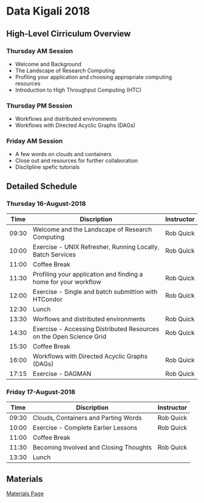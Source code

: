 # Data Kigali 2018

## High-Level Cirriculum Overview

### Thursday AM Session

   * Welcome and Background
   * The Landscape of Research Computing
   * Profiling your application and choosing appropriate computing resources
   * Introduction to High Throughput Computing (HTC)
   
### Thursday PM Session

   * Workflows and distributed environments
   * Workflows with Directed Acyclic Graphs (DAGs)
   
### Friday AM Session

   * A few words on clouds and containers
   * Close out and resources for further collaboration
   * Disclipline spefic tutorials
   
## Detailed Schedule

### Thursday 16-August-2018

| Time  | Discription                                                         | Instructor       |
|-------|---------------------------------------------------------------------|------------------|
| 09:30 | Welcome and the Landscape of Research Computing                     | Rob Quick        |
| 10:00 | Exercise - UNIX Refresher, Running Locally, Batch Services          | Rob Quick        |
| 11:00 | Coffee Break                                                        |                  |
| 11:30 | Profiling your application and finding a home for your workflow     | Rob Quick        |
| 12:00 | Exercise - Single and batch submittion with HTCondor                | Rob Quick        |
| 12:30 | Lunch                                                               |                  |
| 13:30 | Worflows and distributed environments                               | Rob Quick        |
| 14:30 | Exercise - Accessing Distributed Resources on the Open Science Grid | Rob Quick        |
| 15:30 | Coffee Break                                                        |                  |
| 16:00 | Workflows with Directed Acyclic Graphs (DAGs)                       | Rob Quick        |
| 17:15 | Exercise - DAGMAN                                                   | Rob Quick        |

### Friday 17-August-2018

| Time  | Discription                                                         | Instructor       |
|-------|---------------------------------------------------------------------|------------------|
| 09:30 | Clouds, Containers and Parting Words                                | Rob Quick        |
| 10:00 | Exercise - Complete Earlier Lessons                                 | Rob Quick        |
| 11:00 | Coffee Break                                                        |                  |
| 11:30 | Becoming Involved and Closing Thoughts                              | Rob Quick        |
| 13:30 | Lunch                                                               |                  |

## Materials

[Materials Page](https://opensciencegrid.github.io/dosar/docs/DataKigali2018/Materials.md)
